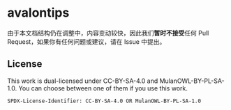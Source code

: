# avalontips

由于本文档结构仍在调整中，内容变动较快，因此我们**暂时不接受**任何 Pull Request，如果你有任何问题或建议，请在 Issue 中提出。

## License

This work is dual-licensed under CC-BY-SA-4.0 and MulanOWL-BY-PL-SA-1.0.
You can choose between one of them if you use this work.

`SPDX-License-Identifier: CC-BY-SA-4.0 OR MulanOWL-BY-PL-SA-1.0`